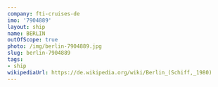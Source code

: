 ```yaml
---
company: fti-cruises-de
imo: '7904889'
layout: ship
name: BERLIN
outOfScope: true
photo: /img/berlin-7904889.jpg
slug: berlin-7904889
tags:
- ship
wikipediaUrl: https://de.wikipedia.org/wiki/Berlin_(Schiff,_1980)
---
```


